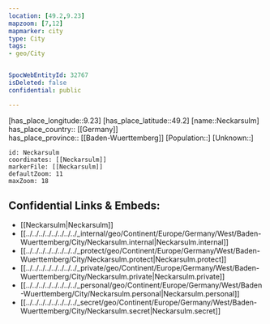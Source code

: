 ```yaml
---
location: [49.2,9.23] 
mapzoom: [7,12] 
mapmarker: city 
type: City
tags:
- geo/City


SpocWebEntityId: 32767
isDeleted: false
confidential: public

---
```

[has_place_longitude::9.23] 
[has_place_latitude::49.2] 
[name::Neckarsulm] 
has_place_country:: [[Germany]]  
has_place_province:: [[Baden-Wuerttemberg]] 
[Population::] 
[Unknown::] 


```leaflet
id: Neckarsulm
coordinates: [[Neckarsulm]] 
markerFile: [[Neckarsulm]] 
defaultZoom: 11 
maxZoom: 18
```


## Confidential Links & Embeds: 
- [[Neckarsulm|Neckarsulm]]  
- [[../../../../../../../../_internal/geo/Continent/Europe/Germany/West/Baden-Wuerttemberg/City/Neckarsulm.internal|Neckarsulm.internal]] 
- [[../../../../../../../../_protect/geo/Continent/Europe/Germany/West/Baden-Wuerttemberg/City/Neckarsulm.protect|Neckarsulm.protect]] 
- [[../../../../../../../../_private/geo/Continent/Europe/Germany/West/Baden-Wuerttemberg/City/Neckarsulm.private|Neckarsulm.private]] 
- [[../../../../../../../../_personal/geo/Continent/Europe/Germany/West/Baden-Wuerttemberg/City/Neckarsulm.personal|Neckarsulm.personal]] 
- [[../../../../../../../../_secret/geo/Continent/Europe/Germany/West/Baden-Wuerttemberg/City/Neckarsulm.secret|Neckarsulm.secret]] 
